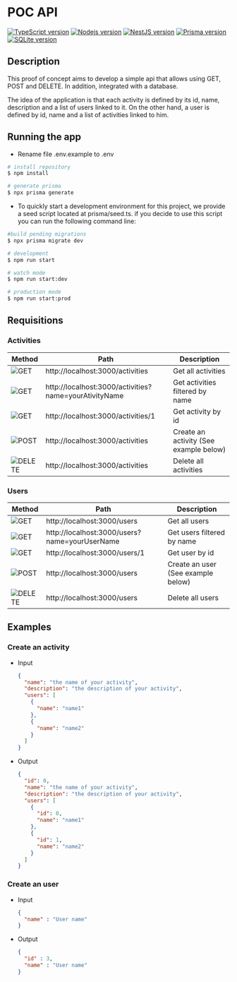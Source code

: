 # POC API

[![TypeScript version](https://img.shields.io/badge/TypeScript-v5.0.4-blue)](https://www.typescriptlang.org/download) [![Nodejs version](https://img.shields.io/badge/Node.js-v20.2.0-green)](https://nodejs.org/en/download) [![NestJS version](https://img.shields.io/badge/NestJS-v9.4.2-red)](https://docs.nestjs.com) [![Prisma version](https://img.shields.io/badge/Prisma-v4.15.0-orange)](https://www.prisma.io/docs/getting-started) [![SQLite version](https://img.shields.io/badge/SQLite-v3.39.5-yellow)](https://sqlite.org/download.html)

## Description

This proof of concept aims to develop a simple api that allows using GET, POST and DELETE. In addition, integrated with a database.

The idea of the application is that each activity is defined by its id, name, description and a list of users linked to it. On the other hand, a user is defined by id, name and a list of activities linked to him.

## Running the app

- Rename file .env.example to .env

```bash
# install repository
$ npm install
```

```bash
# generate prisma
$ npx prisma generate 
```

- To quickly start a development environment for this project, we provide a seed script located at prisma/seed.ts. if you decide to use this script you can run the following command line:

```bash
#build pending migrations
$ npx prisma migrate dev

```

```bash
# development
$ npm run start

# watch mode
$ npm run start:dev

# production mode
$ npm run start:prod
```

## Requisitions

### Activities

| Method     | Path | Description |
| ---------- | ---- | ----------- |
| ![GET](https://img.shields.io/badge/-GET-blue)|  http://localhost:3000/activities   | Get all activities |
| ![GET](https://img.shields.io/badge/-GET-blue)    | http://localhost:3000/activities?name=yourAtivityName    | Get activities filtered by name    |
| ![GET](https://img.shields.io/badge/-GET-blue)    | http://localhost:3000/activities/1   | Get activity by id   |
| ![POST](https://img.shields.io/badge/-POST-green)    | http://localhost:3000/activities | Create an activity (See example below)|
| ![DELETE](https://img.shields.io/badge/-DELETE-red)    | http://localhost:3000/activities | Delete all activities |

### Users

| Method     | Path | Description |
| ---------- | ---- | ----------- |
| ![GET](https://img.shields.io/badge/-GET-blue)| http://localhost:3000/users  | Get all users    |
| ![GET](https://img.shields.io/badge/-GET-blue)    | http://localhost:3000/users?name=yourUserName    | Get users filtered by name    |
| ![GET](https://img.shields.io/badge/-GET-blue)    | http://localhost:3000/users/1   | Get user by id   |
| ![POST](https://img.shields.io/badge/-POST-green)    | http://localhost:3000/users | Create an user (See example below)|
| ![DELETE](https://img.shields.io/badge/-DELETE-red)    | http://localhost:3000/users | Delete all users |

## Examples

### Create an activity

- Input
  
  ```json
  {
    "name": "the name of your activity",
    "description": "the description of your activity",
    "users": [
      {
        "name": "name1"
      },
      {
        "name": "name2"
      }
    ]
  }
  ```

- Output

  ```json
  {
    "id": 0,
    "name": "the name of your activity",
    "description": "the description of your activity",
    "users": [
      {
        "id": 0,
        "name": "name1"
      },
      {
        "id": 1,
        "name": "name2"
      }
    ]
  }
  ```

### Create an user

- Input
  
  ```json
  {
    "name" : "User name"
  }
  ```

- Output

  ```json
  {
    "id" : 3,
    "name" : "User name"
  }
  ```
